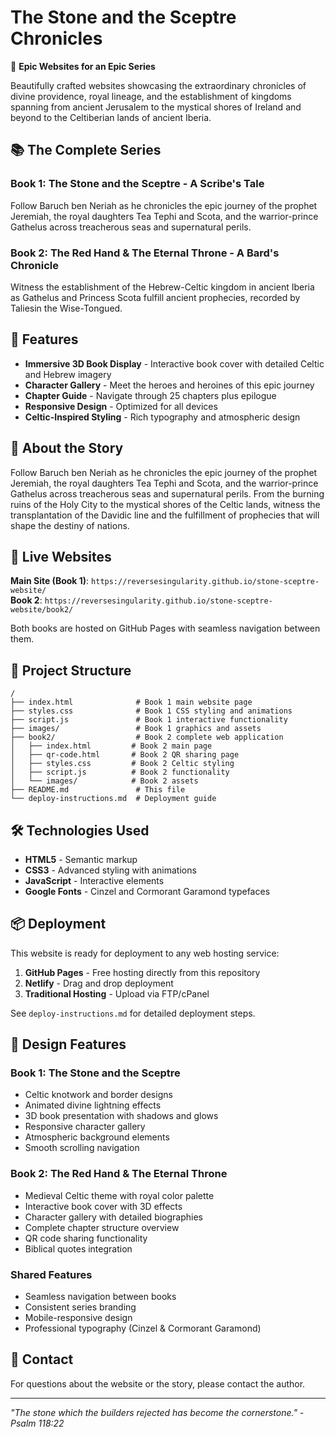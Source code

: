 # The Stone and the Sceptre Chronicles

🏰 **Epic Websites for an Epic Series**

Beautifully crafted websites showcasing the extraordinary chronicles of divine providence, royal lineage, and the establishment of kingdoms spanning from ancient Jerusalem to the mystical shores of Ireland and beyond to the Celtiberian lands of ancient Iberia.

## 📚 **The Complete Series**

### **Book 1: The Stone and the Sceptre - A Scribe's Tale**
Follow Baruch ben Neriah as he chronicles the epic journey of the prophet Jeremiah, the royal daughters Tea Tephi and Scota, and the warrior-prince Gathelus across treacherous seas and supernatural perils.

### **Book 2: The Red Hand & The Eternal Throne - A Bard's Chronicle** 
Witness the establishment of the Hebrew-Celtic kingdom in ancient Iberia as Gathelus and Princess Scota fulfill ancient prophecies, recorded by Taliesin the Wise-Tongued.

## 🌟 Features

- **Immersive 3D Book Display** - Interactive book cover with detailed Celtic and Hebrew imagery
- **Character Gallery** - Meet the heroes and heroines of this epic journey
- **Chapter Guide** - Navigate through 25 chapters plus epilogue
- **Responsive Design** - Optimized for all devices
- **Celtic-Inspired Styling** - Rich typography and atmospheric design

## 📖 About the Story

Follow Baruch ben Neriah as he chronicles the epic journey of the prophet Jeremiah, the royal daughters Tea Tephi and Scota, and the warrior-prince Gathelus across treacherous seas and supernatural perils. From the burning ruins of the Holy City to the mystical shores of the Celtic lands, witness the transplantation of the Davidic line and the fulfillment of prophecies that will shape the destiny of nations.

## 🚀 Live Websites

**Main Site (Book 1)**: `https://reversesingularity.github.io/stone-sceptre-website/`  
**Book 2**: `https://reversesingularity.github.io/stone-sceptre-website/book2/`

Both books are hosted on GitHub Pages with seamless navigation between them.

## 📁 Project Structure

```text
/
├── index.html              # Book 1 main website page
├── styles.css              # Book 1 CSS styling and animations
├── script.js               # Book 1 interactive functionality
├── images/                 # Book 1 graphics and assets
├── book2/                  # Book 2 complete web application
│   ├── index.html         # Book 2 main page
│   ├── qr-code.html       # Book 2 QR sharing page
│   ├── styles.css         # Book 2 Celtic styling
│   ├── script.js          # Book 2 functionality
│   └── images/            # Book 2 assets
├── README.md               # This file
└── deploy-instructions.md  # Deployment guide
```

## 🛠️ Technologies Used

- **HTML5** - Semantic markup
- **CSS3** - Advanced styling with animations
- **JavaScript** - Interactive elements
- **Google Fonts** - Cinzel and Cormorant Garamond typefaces

## 📦 Deployment

This website is ready for deployment to any web hosting service:

1. **GitHub Pages** - Free hosting directly from this repository
2. **Netlify** - Drag and drop deployment
3. **Traditional Hosting** - Upload via FTP/cPanel

See `deploy-instructions.md` for detailed deployment steps.

## 🎨 Design Features

### Book 1: The Stone and the Sceptre
- Celtic knotwork and border designs
- Animated divine lightning effects
- 3D book presentation with shadows and glows
- Responsive character gallery
- Atmospheric background elements
- Smooth scrolling navigation

### Book 2: The Red Hand & The Eternal Throne
- Medieval Celtic theme with royal color palette
- Interactive book cover with 3D effects
- Character gallery with detailed biographies
- Complete chapter structure overview
- QR code sharing functionality
- Biblical quotes integration

### Shared Features
- Seamless navigation between books
- Consistent series branding
- Mobile-responsive design
- Professional typography (Cinzel & Cormorant Garamond)

## 📧 Contact

For questions about the website or the story, please contact the author.

---

*"The stone which the builders rejected has become the cornerstone." - Psalm 118:22*
